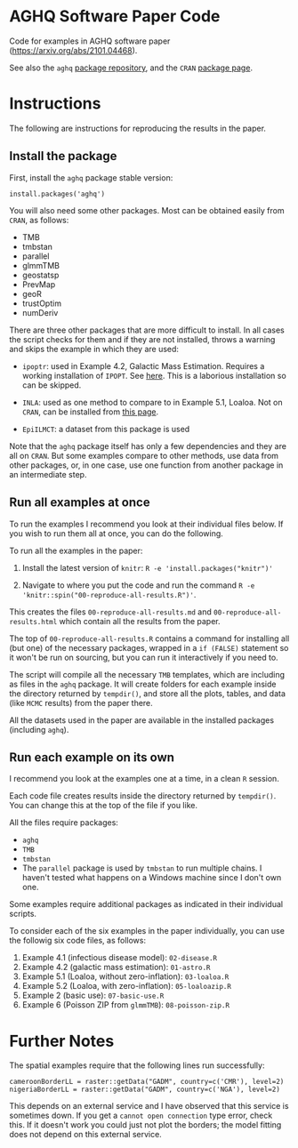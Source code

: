# AGHQ Software Paper Code
Code for examples in AGHQ software paper (https://arxiv.org/abs/2101.04468).

See also the `aghq` [package repository](https://github.com/awstringer1/aghq), and the `CRAN` [package page](https://cran.r-project.org/web/packages/aghq/index.html).

# Instructions

The following are instructions for reproducing the results in the paper.

## Install the package

First, install the `aghq` package stable version:

```
install.packages('aghq')
```

You will also need some other packages. Most can be obtained easily from `CRAN`, as follows:

- TMB
- tmbstan
- parallel
- glmmTMB
- geostatsp
- PrevMap
- geoR
- trustOptim
- numDeriv

There are three other packages that are more difficult to install. In all cases the script
checks for them and if they are not installed, throws a warning and skips the example in which
they are used:

- `ipoptr`: used in Example 4.2, Galactic Mass Estimation. Requires a working installation of `IPOPT`. See [here](https://coin-or.github.io/Ipopt/INSTALL.html). This
is a laborious installation so can be skipped.

- `INLA`: used as one method to compare to in Example 5.1, Loaloa. Not on `CRAN`, can be installed
from [this page](https://www.r-inla.org/download-install). 

- `EpiILMCT`: a dataset from this package is used 

Note that the `aghq` package itself has only a few dependencies and they are all on `CRAN`. But
some examples compare to other methods, use data from other packages, or, in one case, use one function from another
package in an intermediate step. 

## Run all examples at once

To run the examples I recommend you look at their individual files below. If you wish to run them all at once, you can do the following.

To run all the examples in the paper:

1. Install the latest version of `knitr`: `R -e 'install.packages("knitr")'`

2. Navigate to where you put the code and run the command `R -e 'knitr::spin("00-reproduce-all-results.R")'`.

This creates the files `00-reproduce-all-results.md` and `00-reproduce-all-results.html` which contain all the results from the paper.

The top of `00-reproduce-all-results.R` contains a command for installing all (but one) of the necessary packages, wrapped in a `if (FALSE)` statement so it won't be run on sourcing, but you can run it interactively if you need to.

The script will compile all the necessary `TMB` templates, which are including as files in the `aghq` package. It will create folders for each example inside the directory returned by `tempdir()`, and store all the plots, tables, and data (like `MCMC` results) from the paper there.

All the datasets used in the paper are available in the installed packages (including `aghq`).

## Run each example on its own

I recommend you look at the examples one at a time, in a clean `R` session.

Each code file creates results inside the directory returned by `tempdir()`. You can change this at the top of the file if you like.

All the files require packages:
  - `aghq`
  - `TMB`
  - `tmbstan`
  - The `parallel` package is used by `tmbstan` to run multiple chains. I haven't tested what happens on a Windows machine since I don't own one.

Some examples require additional packages as indicated in their individual scripts.

To consider each of the six examples in the paper individually, you can use the followig six code files, as follows:

1. Example 4.1 (infectious disease model): `02-disease.R`
2. Example 4.2 (galactic mass estimation): `01-astro.R`
3. Example 5.1 (Loaloa, without zero-inflation): `03-loaloa.R`
4. Example 5.2 (Loaloa, with zero-inflation): `05-loaloazip.R`
5. Example 2 (basic use): `07-basic-use.R`
6. Example 6 (Poisson ZIP from `glmmTMB`): `08-poisson-zip.R`

# Further Notes

The spatial examples require that the following lines run successfully:
```
cameroonBorderLL = raster::getData("GADM", country=c('CMR'), level=2)
nigeriaBorderLL = raster::getData("GADM", country=c('NGA'), level=2)
```
This depends on an external service and I have observed that this service is sometimes down. If you get a `cannot open connection` type error, check this. If it doesn't work you could just not plot the borders; the model fitting does not depend on this external service.
